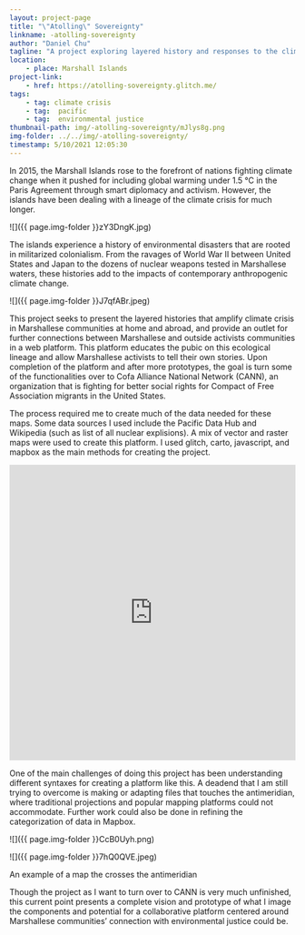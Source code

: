 ```yaml
---
layout: project-page
title: "\"Atolling\" Sovereignty"
linkname: -atolling-sovereignty
author: "Daniel Chu"
tagline: "A project exploring layered history and responses to the climate crisis on the Marshall Islands through maps."
location:
    - place: Marshall Islands
project-link:
    - href: https://atolling-sovereignty.glitch.me/
tags:
    - tag: climate crisis
    - tag:  pacific
    - tag:  environmental justice
thumbnail-path: img/-atolling-sovereignty/mJlys8g.png
img-folder: ../../img/-atolling-sovereignty/
timestamp: 5/10/2021 12:05:30
---
```

In 2015, the Marshall Islands rose to the forefront of nations fighting climate change when it pushed for including global warming under 1.5 °C in the Paris Agreement through smart diplomacy and activism. However, the islands have been dealing with a lineage of the climate crisis for much longer. 

![]({{ page.img-folder }}zY3DngK.jpg)

The islands experience a history of environmental disasters that are rooted in militarized colonialism. From the ravages of World War II between United States and Japan to the dozens of nuclear weapons tested in Marshallese waters, these histories add to the impacts of contemporary anthropogenic climate change.

![]({{ page.img-folder }}J7qfABr.jpeg)

This project seeks to present the layered histories that amplify climate crisis in Marshallese communities at home and abroad, and provide an outlet for further connections between Marshallese and outside activists communities in a web platform. This platform educates the pubic on this ecological lineage and allow Marshallese activists to tell their own stories. Upon completion of the platform and after more prototypes, the goal is turn some of the functionalities over to Cofa Alliance National Network (CANN), an organization that is fighting for better social rights for Compact of Free Association migrants in the United States. 

The process required me to create much of the data needed for these maps. Some data sources I used include the Pacific Data Hub and Wikipedia (such as list of all nuclear explisions). A mix of vector and raster maps were used to create this platform. I used glitch, carto, javascript, and mapbox as the main methods for creating the project. 

<iframe width="100%" height="520" frameborder="0" src="https://thenewschool.carto.com/u/chuc873/builder/23f97236-8bb6-4400-bd5e-3ad61c608cec/embed" allowfullscreen webkitallowfullscreen mozallowfullscreen oallowfullscreen msallowfullscreen></iframe>

One of the main challenges of doing this project has been understanding different syntaxes for creating a platform like this. A deadend that I am still trying to overcome is making or adapting files that touches the antimeridian, where traditional projections and popular mapping platforms could not accommodate. Further work could also be done in refining the categorization of data in Mapbox.

![]({{ page.img-folder }}CcB0Uyh.png)

![]({{ page.img-folder }}7hQ0QVE.jpeg)

An example of a map the crosses the antimeridian

Though the project as I want to turn over to CANN is very much unfinished, this current point presents a complete vision and prototype of what I image the components and potential for a collaborative platform centered around Marshallese communities’ connection with environmental justice could be.